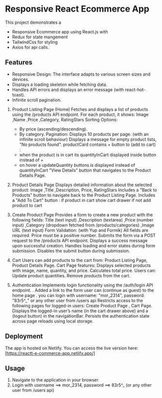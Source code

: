 # Responsive React Ecommerce App 
 This project demonstrates a
 - Responsive Ecommerce app using React.js with
  - Redux for state mangement
  -  TailwindCss for styling
  -  Axios for api calls.
 
## Features

- Responsive Design: The interface adapts to various screen sizes and devices.
-  Displays a loading skeleton while fetching data.
-  Handles API errors and displays an error message (with react-hot-toast).
-  Infinite scroll pagination.
  
1. Product Listing Page (Home)
   Fetches and displays a list of products using the /products API endpoint.
   For each product, it shows: Image ,Name ,Price ,Category, RatingStars
   Sorting Options:
     - By price (ascending/descending).
     - By category.
   Pagination: Displays 10 products per page. (with an infinite scroll behaviour)
   Displays a message for empty product lists, "No products found".
   productCard contains + button to (add to cart) :
     - when the product is in cart its quantityInCart displayed inside button instead of +
     - on hover a updateQuantity buttons is displayed instead of quantityInCart
   "View Details" button that navigates to the Product Details Page.

2. Product Details Page
   Displays detailed information about the selected product:
     Image ,Title ,Description, Price,  RatingStars 
   Includes a "Back to Products" button to navigate back to the Product Listing Page.
   Includes a "Add To Cart" button :
     if product in cart show cart drawer
     if not add product to cart

3. Create Product Page
   Provides a form to create a new product with the following fields:
   Title (text input) ,Description (textarea) ,Price (number input) ,Category (dropdown fetched from /products/categories) ,Image URL (text input)
   Form Validation: (with Yup and Formik)
     All fields are required.
     Price must be a positive number.
   Submits the form via a POST request to the /products API endpoint.
   Displays a success message upon successful creation.
   Handles loading and error states during form submission.
   Disables the submit button during submission.

4. Cart
   Users can add products to the cart from: Product Listing Page, Product Details Page.
   Cart Page features:
     Displays selected products with image, name, quantity, and price.
     Calculates total price.
     Users can:
       Update product quantities.
       Remove products from the cart.
5. Authentication
     Implements login functionality using the /auth/login API endpoint.
       . Added a link to the form user can (continue as guest) to the home page
       . you can login with  username: "mor_2314", password: "83r5^_" or any other user from /users api
     Restricts access to the following pages for logged-in users:
        Create Product Page , Cart Page.
     Displays the logged-in user’s name (in the cart drawer above) and a (logout button) in the navigationBar.
     Persists the authentication state across page reloads using local storage.
   
## Deployment
 The app is hosted on Netlify. You can access the live version here: [https://reactt-e-commerce-app.netlify.app/]

## Usage

1. Navigate to the application in your browser.
2. Login with username ==> mor_2314, password ==> 83r5^_ (or any other user from /users api)

